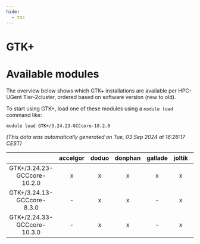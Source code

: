 ```yaml
---
hide:
  - toc
---
```


GTK+
====

# Available modules


The overview below shows which GTK+ installations are available per HPC-UGent Tier-2cluster, ordered based on software version (new to old).

To start using GTK+, load one of these modules using a `module load` command like:

```shell
module load GTK+/3.24.23-GCCcore-10.2.0
```

*(This data was automatically generated on Tue, 03 Sep 2024 at 16:26:17 CEST)*  

| |accelgor|doduo|donphan|gallade|joltik|shinx|skitty|
| :---: | :---: | :---: | :---: | :---: | :---: | :---: | :---: |
|GTK+/3.24.23-GCCcore-10.2.0|x|x|x|x|x|-|x|
|GTK+/3.24.13-GCCcore-8.3.0|-|x|x|-|x|-|x|
|GTK+/2.24.33-GCCcore-10.3.0|-|x|x|-|x|-|x|
